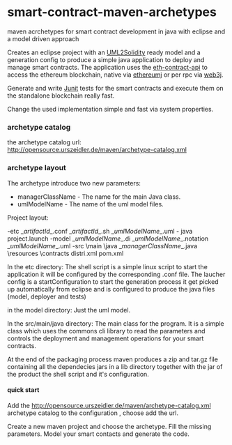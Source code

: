 # smart-contract-maven-archetypes

maven acrchetypes for smart contract development in java with eclipse and a model driven approach

Creates an eclipse project with an [UML2Solidity](https://github.com/UrsZeidler/uml2solidity) ready model and a generation config to produce a simple java application to deploy and manage smart contracts. The application uses the [eth-contract-api](https://github.com/adridadou/eth-contract-api) to access the ethereum blockchain, native via [ethereumj](https://github.com/UrsZeidler/ethereumj) or per rpc via [web3j](https://github.com/web3j/web3j).

Generate and write [Junit](https://github.com/UrsZeidler/uml2solidity/wiki/TestWithJava) tests for the smart contracts and execute them on the standalone blockchain really fast.

Change the used implementation simple and fast via system properties. 

### archetype catalog

the archetype catalog url: http://opensource.urszeidler.de/maven/archetype-catalog.xml

### archetype layout

The archetype introduce two new parameters:

* managerClassName - The name for the main Java class. 
* umlModelName - The name of the uml model files.

Project layout:

-etc
	\__artifactId__.conf
	\__artifactId__.sh
	\__umlModelName__.uml - java project.launch
-model
	  \__umlModelName__.di
	  \__umlModelName__.notation
	  \__umlModelName__.uml
-src
	\main
		 \java
		 	  \__managerClassName__.java
	\resources
			  \contracts
distri.xml
pom.xml

In the etc directory:
The shell script is a simple linux script to start the application it will be configured by the corresponding .conf file.
The laucher config is a startConfiguration to start the generation process it get picked up automatically from eclipse and is configured to produce the java files (model, deployer and tests)

in the model directory:
Just the uml model.

In the src/main/java directory:
The main class for the program. It is a simple class which uses the commons cli library to read the parameters and controls the deployment and management operations for your smart contracts.

At the end of the packaging process maven produces a zip and tar.gz file containing all the dependecies jars in a lib directory together with the jar of the product the shell script and it's configuration.


#### quick start

Add the http://opensource.urszeidler.de/maven/archetype-catalog.xml archetype catalog to the configuration <windows><preferences>, choose <maven><archetypes> add the url.

Create a new maven project and choose the archetype.
Fill the missing parameters. Model your smart contacts and generate the code.
 